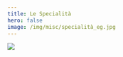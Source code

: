 ```yaml
---
title: Le Specialità
hero: false
image: /img/misc/specialità_eg.jpg 
---
```


![](/img/misc/specialità_eg.jpg)
